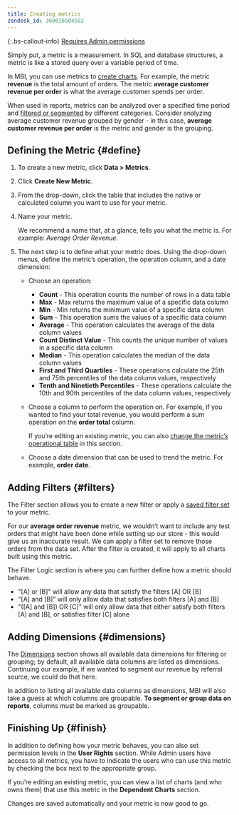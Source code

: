 ```yaml
---
title: Creating metrics
zendesk_id: 360016504592
---
```


{:.bs-callout-info}
[Requires Admin permissions](../administrator/user-management/user-management.md)

Simply put, a metric is a measurement. In SQL and database structures, a metric is like a stored query over a variable period of time.

In MBI, you can use metrics to [create charts](../data-user/reports/ess-rpt-build-visual.md). For example, the metric **revenue** is the total amount of orders. The metric **average customer revenue per order** is what the average customer spends per order.

When used in reports, metrics can be analyzed over a specified time period and [filtered or segmented](../best-practices/segment-filter.md) by different categories. Consider analyzing average customer revenue grouped by gender - in this case, **average customer revenue per order** is the metric and gender is the grouping.

## Defining the Metric {#define}

1. To create a new metric, click **Data > Metrics**.

1. Click **Create New Metric**.

1. From the drop-down, click the table that includes the native or calculated column you want to use for your metric.

1. Name your metric.

    We recommend a name that, at a glance, tells you what the metric is. For example: _Average Order Revenue_.

1. The next step is to define what your metric does. Using the drop-down menus, define the metric’s operation, the operation column, and a date dimension:

    * Choose an operation:
       * **Count** - This operation counts the number of rows in a data table
       * **Max** - Max returns the maximum value of a specific data column
       * **Min** - Min returns the minimum value of a specific data column
       * **Sum** - This operation sums the values of a specific data column
       * **Average** - This operation calculates the average of the data column values
       * **Count Distinct Value** - This counts the unique number of values in a specific data column
       * **Median** - This operation calculates the median of the data column values
       * **First and Third Quartiles** - These operations calculate the 25th and 75th percentiles of the data column values, respectively
       * **Tenth and Ninetieth Percentiles** - These operations calculate the 10th and 90th percentiles of the data column values, respectively

    * Choose a column to perform the operation on. For example, if you wanted to find your total revenue, you would perform a sum operation on the **order total** column.

      If you’re editing an existing metric, you can also [change the metric’s operational table](../data-analyst/data-warehouse-mgr/change-metric-op-table.md) in this section.

    * Choose a date dimension that can be used to trend the metric. For example, **order date**.

## Adding Filters {#filters}

The Filter section allows you to create a new filter or apply a [saved filter set](../data-user/reports/ess-manage-data-filters.md) to your metric.

For our **average order revenue** metric, we wouldn’t want to include any test orders that might have been done while setting up our store - this would give us an inaccurate result. We can apply a filter set to remove those orders from the data set. After the filter is created, it will apply to all charts built using this metric.

The Filter Logic section is where you can further define how a metric should behave.

* "\[A\] or \[B\]" will allow any data that satisfy the filters \[A\] OR \[B\]
* "\[A\] and \[B\]" will only allow data that satisfies both filters \[A\] and \[B\]
* "(\[A\] and \[B\]) OR \[C\]" will only allow data that either satisfy both filters \[A\] and \[B\], or satisfies filter \[C\] alone

## Adding Dimensions {#dimensions}

The [Dimensions](../data-analyst/data-warehouse-mgr/manage-data-dimensions-metrics.md) section shows all available data dimensions for filtering or grouping; by default, all available data columns are listed as dimensions. Continuing our example, if we wanted to segment our revenue by referral source, we could do that here.

In addition to listing all available data columns as dimensions, MBI will also take a guess at which columns are groupable. **To segment or group data on reports**, columns must be marked as groupable.

## Finishing Up {#finish}

In addition to defining how your metric behaves, you can also set permission levels in the **User Rights** section. While Admin users have access to all metrics, you have to indicate the users who can use this metric by checking the box next to the appropriate group.

If you’re editing an existing metric, you can view a list of charts (and who owns them) that use this metric in the **Dependent Charts** section.

Changes are saved automatically and your metric is now good to go.
